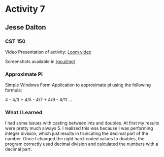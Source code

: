 # Activity 7
## Jesse Dalton
### CST 150

Video Presentation of activity:
[Loom video](https://www.loom.com/share/f9ff5d659e6a4e948d639fb608630de7)

Screenshots available in 
[/gcu/img/](https://github.com/jmdalton0/cst150-act7/tree/main/gcu/img)

### Approximate Pi
Simple Windows Form Application to approximate pi using the following formula:

4 - 4/3 + 4/5 - 4/7 + 4/9 - 4/11 ...

### What I Learned
I had some issues with casting between ints and doubles.
At first my results were pretty much always 5.
I realized this was because I was performing integer division, which just results in truncating the decimal part of the number.
Once I changed the right hard-coded values to doubles, the program correctly used decimal division and calculated the numbers with a decimal part.
